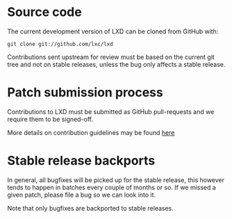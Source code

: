 # Source code

The current development version of LXD can be cloned from GitHub with:

    git clone git://github.com/lxc/lxd

Contributions sent upstream for review must be based on the current git tree
and not on stable releases, unless the bug only affects a stable release.

# Patch submission process

Contributions to LXD must be submitted as GitHub pull-requests and we require them to be signed-off.

More details on contribution guidelines may be found [here](https://linuxcontainers.org/lxd/docs/master/contributing)

# Stable release backports

In general, all bugfixes will be picked up for the stable release, this however tends to happen in batches
every couple of months or so. If we missed a given patch, please file a bug so we can look into it.

Note that only bugfixes are backported to stable releases.

